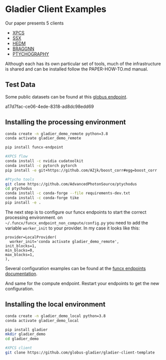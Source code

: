 # Gladier Client Examples

Our paper presents 5 clients

* [XPCS]()
* [SSX]()
* [HEDM]()
* [BRAGGNN]()
* [PTYCHOGRAPHY]()

Although each has its own particular set of tools, much of the infrastructure is shared and can be installed follow the PAPER-HOW-TO.md manual.

## Test Data

Some public datasets can be found at this [globus endpoint](https://app.globus.org/file-manager?origin_id=a17d7fac-ce06-4ede-8318-ad8dc98edd69&origin_path=%2F~%2F).

a17d7fac-ce06-4ede-8318-ad8dc98edd69

## Installing the processing environment

```bash
conda create -n gladier_demo_remote python=3.8
conda activate gladier_demo_remote

pip install funcx-endpoint

#XPCS flow
conda install -c nvidia cudatoolkit
conda install -c pytorch pytorch
pip install -e git+https://github.com/AZjk/boost_corr#egg=boost_corr

#Ptycho tools
git clone https://github.com/AdvancedPhotonSource/ptychodus
cd ptychodus
conda install -c conda-forge --file requirements-dev.txt
conda install -c conda-forge tike
pip install -e . 
```

The next step is to configure our funcx endpoints to start the correct processing environment.
on `~/.funcx/funcx_endpoint_non_compute/config.py` you need to add the variable `worker_init` to your provider.
In my case it looks like this:
```
provider=LocalProvider(
  worker_init='conda activate gladier_demo_remote',                                  init_blocks=1,                                                                      min_blocks=0,                                                                       max_blocks=1,                                                                   ),  
```

Several configuration examples can be found at the [funcx endpoints documentation](https://funcx.readthedocs.io/en/latest/endpoints.html).

And same for the compute endpoint. 
Restart your endpoints to get the new configuration.

## Installing the local environment

```bash
conda create -n gladier_demo_local python=3.8
conda activate gladier_demo_local

pip install gladier
mkdir gladier_demo
cd gladier_demo

#XPCS client
git clone https://github.com/globus-gladier/gladier-client-template
```
